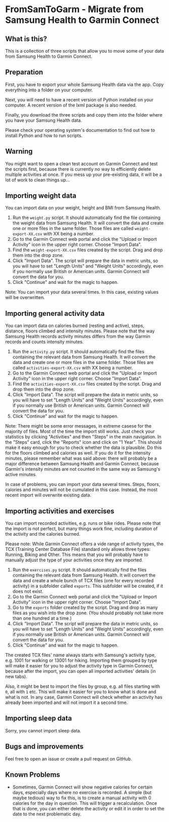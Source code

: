 # FromSamToGarm - Migrate from Samsung Health to Garmin Connect


## What is this?

This is a collection of three scripts that allow you to move some of your data from Samsung Health to Garmin Connect.


## Preparation

First, you have to export your whole Samsung Health data via the app. Copy everything into a folder on your computer.

Next, you will need to have a recent version of Python installed on your computer. A recent version of the lxml package is also needed.

Finally, you download the three scripts and copy them into the folder where you have your Samsung Health data.

Please check your operating system's documentation to find out how to install Python and how to run scripts.


## Warning

You might want to open a clean test account on Garmin Connect and test the scripts first, because there is currently no way to efficiently delete multiple activities at once. If you mess up your pre-existing data, it will be a lot of work to clean things up...


## Importing weight data

You can import data on your weight, height and BMI from Samsung Health.

1. Run the `weight.py` script. It should automatically find the file containing the weight data from Samsung Health. It will convert the data and create one or more files in the same folder. Those files are called `weight-export-XX.csv` with XX being a number.
2. Go to the Garmin Connect web portal and click the "Upload or Import Activity" icon in the upper right corner. Choose "Import Data".
3. Find the `weight-export-XX.csv` files created by the script. Drag and drop them into the drop zone.
4. Click "Import Data". The script will prepare the data in metric units, so you will have to set "Length Units" and "Weight Units" accordingly, even if you normally use British or American units. Garmin Connect will convert the data for you.
5. Click "Continue" and wait for the magic to happen.

Note: You can import your data several times. In this case, existing values will be overwritten.


## Importing general activity data

You can import data on calories burned (resting and active), steps, distance, floors climbed and intensity minutes. Please note that the way Samsung Health records activity minutes differs from the way Garmin records and counts intensity minutes.

1. Run the `activity.py` script. It should automatically find the files containing the relevant data from Samsung Health. It will convert the data and create one or more files in the same folder. Those files are called `activities-export-XX.csv` with XX being a number.
2. Go to the Garmin Connect web portal and click the "Upload or Import Activity" icon in the upper right corner. Choose "Import Data".
3. Find the `activities-export-XX.csv` files created by the script. Drag and drop them into the drop zone.
4. Click "Import Data". The script will prepare the data in metric units, so you will have to set "Length Units" and "Weight Units" accordingly, even if you normally use British or American units. Garmin Connect will convert the data for you.
5. Click "Continue" and wait for the magic to happen.

Note: There might be some error messages, in extreme casese for the majority of files. Most of the time the import still works. Just check your statistics by clicking "Activities" and then "Steps" in the main navigation. In the "Steps" card, click the "Reports" icon and click on "1 Year". This should make it easy enough for you to check whether the data is plausible. Do this for the floors climbed and calories as well. If you do it for the intensity minutes, please remember what was said above: there will probably be a major difference between Samsung Health and Garmin Connect, because Garmin's intensity minutes are not counted in the same way as Samsung's active minutes.

In case of problems, you can import your data several times. Steps, floors, calories and minutes will not be cumulated in this case. Instead, the most recent import will overwrite existing data.


## Importing activities and exercises

You can import recorded activities, e.g. runs or bike rides. Please note that the import is not perfect, but many things work fine, including duration of the activity and the calories burned.

Please note: While Garmin Connect offers a vide range of activity types, the TCX (Training Center Database File) standard only allows three types: Running, Biking and Other. This means that you will probably have to manually adjust the type of your activities once they are imported.

1. Run the `exercises.py` script. It should automatically find the files containing the relevant data from Samsung Health. It will convert the data and create a whole bunch of TCX files (one for every recorded activity) in a subfolder called `exports`. This subfolder will be created, if it does not exist.
2. Go to the Garmin Connect web portal and click the "Upload or Import Activity" icon in the upper right corner. Choose "Import Data".
3. Go to the `exports` folder created by the script. Drag and drop as many files as you wish into the drop zone. (You should probably not take more than one hundred at a time.)
4. Click "Import Data". The script will prepare the data in metric units, so you will have to set "Length Units" and "Weight Units" accordingly, even if you normally use British or American units. Garmin Connect will convert the data for you.
5. Click "Continue" and wait for the magic to happen.

The created TCX files' name always starts with Samsung's activity type, e.g. 1001 for walking or 13001 for hiking. Importing them grouped by type will make it easier for you to adjust the activity type in Garmin Connect, because after the import, you can open all imported activities' details (in new tabs).

Also, it might be best to import the files by group, e.g. all files starting with `0`, all with `1` etc. This will make it easier for you to know what is done and what is not. In any case, Garmin Connect will check whether an activity has already been imported and will not import it a second time.


## Importing sleep data

Sorry, you cannot import sleep data.


## Bugs and improvements

Feel free to open an issue or create a pull request on GitHub.


## Known Problems

- Sometimes, Garmin Connect will show negative calories for certain days, especially days where no exercise is recorded. A simple (but maybe tedious) way to fix this, is to create a manual activity with 0 calories for the day in question. This will trigger a recalculation. Once that is done, you can either delete the activity or edit it in order to set the date to the next problematic day.